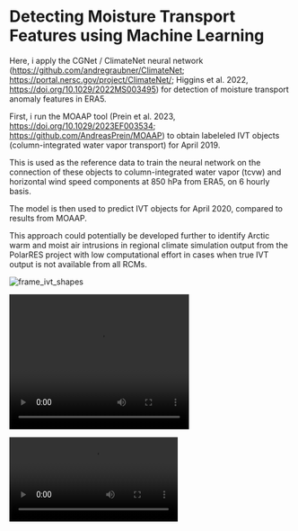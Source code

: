 # Detecting Moisture Transport Features using Machine Learning

Here, i apply the CGNet / ClimateNet neural network (https://github.com/andregraubner/ClimateNet; https://portal.nersc.gov/project/ClimateNet/; Higgins et al. 2022, https://doi.org/10.1029/2022MS003495) for detection of moisture transport anomaly features in ERA5. 

First, i run the MOAAP tool (Prein et al. 2023, https://doi.org/10.1029/2023EF003534; https://github.com/AndreasPrein/MOAAP) to obtain labeleled IVT objects (column-integrated water vapor transport) for April 2019. 

This is used as the reference data to train the neural network on the connection of these objects to column-integrated water vapor (tcvw) and horizontal wind speed components at 850 hPa from ERA5, on 6 hourly basis. 

The model is then used to predict IVT objects for April 2020, compared to results from MOAAP.

This approach could potentially be developed further to identify Arctic warm and moist air intrusions in regional climate simulation output from the PolarRES project with low computational effort in cases when true IVT output is not available from all RCMs.  


![frame_ivt_shapes](https://github.com/JanLandwehrs/MoistureTransport_FeatureDetection_MachineLearning/blob/main/output/2020-04-16T15.jpg)


<video width="320" height="240" controls>
  <source src="https://github.com/JanLandwehrs/MoistureTransport_FeatureDetection_MachineLearning/blob/main/movie_MOAAP_ERA5ClimateNet_2020-04.mp4" type="video/mp4">
  Your browser does not support the video tag.
</video>

![frame_ivt_shapes](https://github.com/JanLandwehrs/MoistureTransport_FeatureDetection_MachineLearning/blob/main/movie_MOAAP_ERA5ClimateNet_2020-04.mp4)
